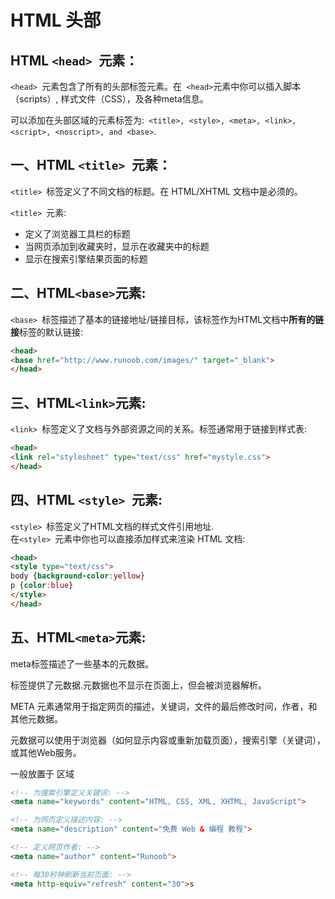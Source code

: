 # HTML 头部

## HTML `<head> `元素：

`<head> `元素包含了所有的头部标签元素。在` <head>`元素中你可以插入脚本（scripts）, 样式文件（CSS），及各种meta信息。

可以添加在头部区域的元素标签为:` <title>, <style>, <meta>, <link>, <script>, <noscript>, and <base>`.


## 一、HTML `<title> `元素：

`<title> `标签定义了不同文档的标题。在 HTML/XHTML 文档中是必须的。

`<title> `元素:

* 定义了浏览器工具栏的标题
* 当网页添加到收藏夹时，显示在收藏夹中的标题
* 显示在搜索引擎结果页面的标题


## 二、HTML` <base> `元素:

`<base> `标签描述了基本的链接地址/链接目标，该标签作为HTML文档中**所有的链接**标签的默认链接:
```html
<head>
<base href="http://www.runoob.com/images/" target="_blank">
</head>
```

## 三、HTML` <link> `元素:

`<link> `标签定义了文档与外部资源之间的关系。标签通常用于链接到样式表:

```html
<head>
<link rel="stylesheet" type="text/css" href="mystyle.css">
</head>
```

## 四、HTML `<style> `元素:

`<style> `标签定义了HTML文档的样式文件引用地址.  
在`<style> `元素中你也可以直接添加样式来渲染 HTML 文档:  

```html
<head>
<style type="text/css">
body {background-color:yellow}
p {color:blue}
</style>
</head>
```


## 五、HTML` <meta> `元素:
meta标签描述了一些基本的元数据。

<meta> 标签提供了元数据.元数据也不显示在页面上，但会被浏览器解析。

META 元素通常用于指定网页的描述，关键词，文件的最后修改时间，作者，和其他元数据。

元数据可以使用于浏览器（如何显示内容或重新加载页面），搜索引擎（关键词），或其他Web服务。

<meta> 一般放置于 <head> 区域

```html
<!-- 为搜索引擎定义关键词: -->
<meta name="keywords" content="HTML, CSS, XML, XHTML, JavaScript">

<!-- 为网页定义描述内容: -->
<meta name="description" content="免费 Web & 编程 教程">

<!-- 定义网页作者: -->
<meta name="author" content="Runoob">

<!-- 每30秒钟刷新当前页面: -->
<meta http-equiv="refresh" content="30">s
```
